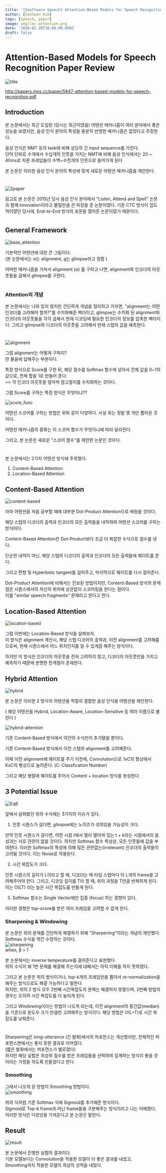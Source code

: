 ```yaml
---
title: '[Sooftware Speech] Attention-Based Models for Speech Recognition Paper Review'
author: [Soohwan Kim]
tags: [speech, paper]
image: img/loc-attention.png
date: '2020-01-20T10:00:00.000Z'
draft: false
---
```


# Attention-Based Models for Speech Recognition Paper Review  

![title](https://user-images.githubusercontent.com/42150335/134008551-c7b29862-1cf1-4ffc-98d0-36186a61dd39.png)  
  
http://papers.nips.cc/paper/5847-attention-based-models-for-speech-recognition.pdf

## Introduction  

본 논문에서는 최근 도입된 (당시는 최근이였음) 어텐션 매커니즘이 여러 분야에서 좋은 성능을 보였지만, 음성 인식 분야의 특성을 충분히 반영한 매커니즘은 없었다고 주장한다.  
  
음성 인식은 NMT 등의 task에 비해 상당히 긴 input sequence를 가진다.  
 단어 단위로 수개에서 수십개의 인풋을 가지는 NMT에 비해 음성 인식에서는 20 ~ 40ms로 자른 프레임들이 수백~수천개의 인풋으로 들어가게 된다  
   
 본 논문은 이러한 음성 인식 분야의 특성에 맞게 새로운 어텐션 매커니즘을 제안한다.  
   #
![2paper](https://user-images.githubusercontent.com/42150335/134008561-29ab5819-3617-4fa6-8502-c0c61b2874d1.png)  
  
참고로 본 논문은 2015년 당시 음성 인식 분야에서 "Listen, Attend and Spell" 논문과 함께 Innovation이라고 불릴만큼 큰 파장을 준 논문이였다. 
 기존 CTC 방식이 압도적이였던 당시에, End-to-End 방식의 포문을 열어준 논문이였기 때문이다.  
   #
## General Framework
  
![base_attention](https://user-images.githubusercontent.com/42150335/134008574-b70ac298-d51f-4588-9777-d2362600815f.png)  
  
기본적인 어텐션에 대한 큰 그림이다.  
 (본 논문에서는 α는 alignment, g는 glimpse라고 칭함 )  
   
어떠한 매커니즘을 거쳐서 alignment (α) 를 구하고 나면, alignment와 인코더의 아웃풋들을 곱해서 glimpse를 구한다.  
#
### Attention의 개념

본 논문에서는 나와 있지 않지만 간단하게 개념을 정리하고 가자면, "alignment는 어떤 인코더를 고려해야 할까?"를 수치화해준 벡터이고, glimpse는 수치화 된 alignment와 인코더의 아웃풋들을 각각 곱해서 현재 디코딩에 필요한 인코더의 정보를 압축한 벡터이다. 그리고 glimpse와 디코더의 아웃풋을 고려해서 현재 스텝의 값을 예측한다.  
#
![alignment](https://user-images.githubusercontent.com/42150335/134008583-eff08f57-d0d3-4241-b5cd-39aa3b407a3c.png)  
  
그럼 alignment는 어떻게 구하지?  
란 물음에 답해주는 부분이다.  
  
특정 방식으로 Score를 구한 뒤, 해당 점수를 Softmax 함수에 넣어서 전체 값을 0~1의 값으로, 전체 합을 1로 만들어 준다.  
=> 각 인코더 아웃풋을 얼마씩 참고할지를 수치화하는 것이다.  
  
그럼 Score를 구하는 특정 방식은 무엇이냐?? 
  
![score_func](https://user-images.githubusercontent.com/42150335/134008595-d555ad41-1e2d-4aa3-bf30-54a1d6ce45ed.png)  
  
어텐션 스코어를 구하는 방법은 위와 같이 다양하다. 사실 위는 정말 몇 개만 뽑아온 것이다.  
  
어텐션 매커니즘의 종류는 이 스코어 함수가 무엇이냐에 따라 달라진다.  
  
그리고, 본 논문은 새로운 "스코어 함수"를 제안한 논문인 것이다.  
  #
본 논문에서는 2가지 어텐션 방식에 주목했다.  
  
1. Content-Based Attention  
2. Location-Based Attention  
  
## Content-Based Attention  
  
![content-based](https://user-images.githubusercontent.com/42150335/134008607-25acb65f-6277-4cb1-868a-151c70f3ab18.png)


아마 어텐션을 처음 공부할 때에 대부분 Dot-Product Attention으로 배웠을 것이다.  
  
해당 스텝의 디코더의 출력과 인코더의 모든 출력들을 내적하여 어텐션 스코어를 구하는 방식이다.  
  
Content-Based Attention은 Dot-Product보다 조금 더 복잡한 수식으로 점수를 낸다.  
  
단순한 내적이 아닌, 해당 스텝의 디코더의 출력과 인코더의 모든 출력들에 웨이트를 준다.

그리고 편향 및 Hyperbolic tangent를 걸어주고, 마지막으로 웨이트를 다시 걸어준다.  
  
Dot-Product Attention에 비해서는 진보된 방법이지만, Content-Based 방식의 문제점은 시퀀스에서의 자신의 위치에 상관없이 스코어링을 한다는 점이다.  
이를 "similar speech fragments" 문제라고 한다고 한다.  
  
## Location-Based Attention 
  
![location-based](https://user-images.githubusercontent.com/42150335/134008621-a79409c0-e98e-4d2e-8af9-7728cfdb867a.png)
  
 그럼 이번에는 Location-Based 방식을 살펴보자.  
 이 방식은 alignment 계산시, 해당 스텝 디코어의 출력과, 이전 alignment를 고려해줌으로써, 현재 시퀀스에서 어느 위치인지를 알 수 있게끔 해주는 방식이다.  

하지만 이 방식은 인코더의 아웃풋을 전혀 고려하지 않고, 디코더의 아웃풋만을 가지고 예측하기 때문에 분명한 한계점이 존재한다.  

## Hybrid Attention 
  
![hybrid](https://user-images.githubusercontent.com/42150335/134008627-84e04a75-7ebe-43df-ba03-ba3133215c53.png)  
  
 본 논문은 이러한 2 방식의 어텐션을 적절히 결합한 음성 인식용 어텐션을 제안한다.  
   
( 해당 어텐션을 Hybrid, Location-Aware, Location-Sensitive 등 여러 이름으로 불린다 )  
  
![hybrid-attention](https://user-images.githubusercontent.com/42150335/134008637-9fbf2912-0ad8-4814-85af-ce79d71b9dbe.png)  
  
기존 Content-Based 방식에서 약간의 수식만이 추가됐을 뿐이다.    
   
기존 Content-Based 방식에서 이전 스텝의 alignment를 고려해준다.  
  
이때 이전 alignment에 웨이트를 주기 이전에, Convolution으로 1xC의 형상에서 KxC의 형상으로 늘려준다. (C: Classfication Number)  
  
그리고 해당 행렬에 웨이트를 주어서 Content + location 방식을 완성한다.  
  
## 3 Potential Issue  
  
![Eq6](https://user-images.githubusercontent.com/42150335/134008657-11650c58-d6a0-49e1-b91d-20fae065606c.png)  
  
앞에서 살펴봤던 위의 수식에는 3가지의 이슈가 있다.
  
1. 인풋 시퀀스가 길다면, glimpse에는 노이즈가 섞여있을 가능성이 크다.  
  
만약 인풋 시퀀스가 길다면, 어떤 시점 t에서 멀리 떨어져 있는 t + k라는 시점에서의 음성과는 서로 관련이 없을 것이다. 하지만 Softmax 함수 특성상, 모든 인풋들에 값을 부여한다. 이러한 Softmax의 특성에 의해 많은 관련없는(irrelevant) 인코더의 출력들이 고려될 것이다. 이는 Noise로 작용된다. 
  
2. 시간 복잡도가 크다.  

인풋 시퀀스의 길이가 L이라고 할 때, 디코더는 매 타임 스텝마다 이 L개의 frame을 고려해주어야 한다. 그리고, 디코딩 길이를 T라 할 때, 위의 과정을 T만큼 반복하게 된다.  이는 O(LT) 라는 높은 시간 복잡도를 만들게 된다.  
  
3. Softmax 함수는 Single Vector에만 집중 (focus) 하는 경향이 있다.  
  
이러한 경향은 top-score를 받은 여러 프레임을 고려할 수 없게 한다.  
  
### **Sharpening** & **Windowing**
   
본 논문은 위의 문제를 간단하게 해결하기 위해 "Sharpening"이라는 개념의 제안했다. Softmax 수식을 약간 수정하는 것이다.  
![sharpening](https://user-images.githubusercontent.com/42150335/134008662-bffb507a-d196-4742-ae3f-474e707e042c.png)  
when, β > 1  
  
본 논문에서는 inverse temperature를 걸어준다고 표현했다.  
위의 수식이 왜 1번 문제를 해결해 주는지에 대해서는 아직 이해를 하지 못하였다.  
  
그리고 본 논문은 위의 방식이거나, top-k개의 프레임만을 뽑아서 re-normalization을 해주는 방식으로도 해결 가능하다고 말한다.  
하지만, 위의 2 방식 모두 2번째 시간복잡도의 문제는 해결하지 못했으며, 2번째 방법의 경우는 오히려 시간 복잡도를 더 늘리게 된다.  
  
그리고 Windowing이라는 방법이 나오게 되는데, 이전 alignment의 중간값(median)을 기준으로 윈도우 크기 만큼만 고려해주는 방식이다. 해당 방법은 O(L+T)로 시간 복잡도를 낮춰준다.  
  #
Sharpening은 long-utterance (긴 발화)에서의 퍼포먼스는 개선했지만, 전체적인 퍼포먼스면에서는 좋지 못한 결과로 이어졌다.   
(짧은 발화에서는 퍼포먼스가 별로였다)  
 하지만 해당 실험은 최상위 점수를 받은 프레임들을 선택하여 집계하는 방식이 좋을 것이라는 가정을 하도록 만들었다고 한다.

  
### **Smoothing**
  
그래서 나오게 된 방법이 Smoothing 방법이다.  
![smoothing](https://user-images.githubusercontent.com/42150335/134008674-f43e28a6-18ee-4ea4-aa4a-59e5ca666ef9.png)  
  
위의 식처럼 기존 Softmax 식에 Sigmoid를 추가해준 방식이다.  
Sigmoid로 Top-k frame과 아닌 frame들을 구분해주는 방식이라고 나는 이해했다.  
이러한 방식은 다양성을 가져온다고 본 논문은 말한다.  
  
## Result
  
![result](https://user-images.githubusercontent.com/42150335/134008689-030fae61-b92c-4a5b-8bb9-61b7a29e097b.png)  
   
본 논문에서 진행한 실험의 결과이다.  
기본 모델보다는 Convolution을 적용한 모델이 더 좋은 결과를 내었고,  
Smoothing까지 적용한 모델이 최상의 성적을 내었다.  
